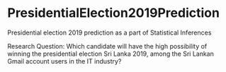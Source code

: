 # PresidentialElection2019Prediction
Presidential election 2019 prediction as a part of Statistical Inferences

Research Question:
Which candidate will have the high possibility of winning the presidential election Sri Lanka 2019, among the Sri Lankan Gmail account users in the IT industry?
